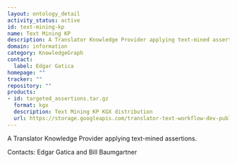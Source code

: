 ```yaml
---
layout: ontology_detail
activity_status: active
id: text-mining-kp
name: Text Mining KP
description: A Translator Knowledge Provider applying text-mined assertions.
domain: information
category: KnowledgeGraph
contact:
  label: Edgar Gatica
homepage: ""
tracker: ""
repository: ""
products:
- id: targeted_assertions.tar.gz
  format: kgx
  description: Text Mining KP KGX distribution
  url: https://storage.googleapis.com/translator-text-workflow-dev-public/kgx/UniProt/targeted_assertions.tar.gz
---
```


A Translator Knowledge Provider applying text-mined assertions.

Contacts: Edgar Gatica and Bill Baumgartner
